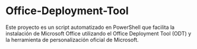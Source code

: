 # Office-Deployment-Tool
Este proyecto es un script automatizado en PowerShell que facilita la instalación de Microsoft Office utilizando el Office Deployment Tool (ODT) y la herramienta de personalización oficial de Microsoft.
